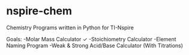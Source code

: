 # nspire-chem
Chemistry Programs written in Python for TI-Nspire

Goals:
-Molar Mass Calculator ✓
-Stoichiometry Calculator
-Element Naming Program
-Weak & Strong Acid/Base Calculator (With Titrations)
